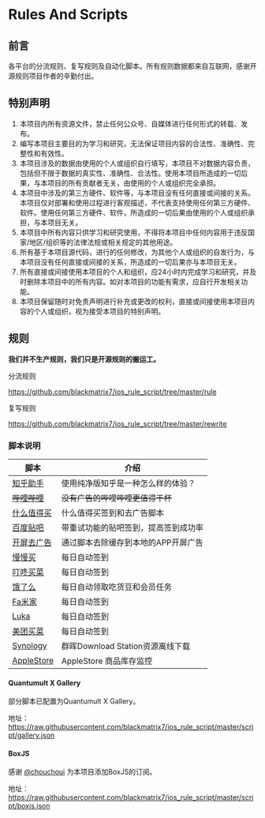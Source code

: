 # Rules And Scripts

## 前言

各平台的分流规则、复写规则及自动化脚本。所有规则数据都来自互联网，感谢开源规则项目作者的辛勤付出。

## 特别声明

1. 本项目内所有资源文件，禁止任何公众号、自媒体进行任何形式的转载、发布。
2. 编写本项目主要目的为学习和研究，无法保证项目内容的合法性、准确性、完整性和有效性。
3. 本项目涉及的数据由使用的个人或组织自行填写，本项目不对数据内容负责，包括但不限于数据的真实性、准确性、合法性。使用本项目所造成的一切后果，与本项目的所有贡献者无关，由使用的个人或组织完全承担。
4. 本项目中涉及的第三方硬件、软件等，与本项目没有任何直接或间接的关系。本项目仅对部署和使用过程进行客观描述，不代表支持使用任何第三方硬件、软件。使用任何第三方硬件、软件，所造成的一切后果由使用的个人或组织承担，与本项目无关。
5. 本项目中所有内容只供学习和研究使用，不得将本项目中任何内容用于违反国家/地区/组织等的法律法规或相关规定的其他用途。
6. 所有基于本项目源代码，进行的任何修改，为其他个人或组织的自发行为，与本项目没有任何直接或间接的关系，所造成的一切后果亦与本项目无关。
7. 所有直接或间接使用本项目的个人和组织，应24小时内完成学习和研究，并及时删除本项目中的所有内容。如对本项目的功能有需求，应自行开发相关功能。
8. 本项目保留随时对免责声明进行补充或更改的权利，直接或间接使用本项目内容的个人或组织，视为接受本项目的特别声明。

## 规则

**我们并不生产规则，我们只是开源规则的搬运工。**

分流规则

https://github.com/blackmatrix7/ios_rule_script/tree/master/rule

复写规则

https://github.com/blackmatrix7/ios_rule_script/tree/master/rewrite

### 脚本说明

| 脚本                                                         | 介绍                                 |
| ------------------------------------------------------------ | ------------------------------------|
| [知乎助手](https://github.com/blackmatrix7/ios_rule_script/tree/master/script/zhihu) | 使用纯净版知乎是一种怎么样的体验？|
| ~~[哔哩哔哩](https://github.com/blackmatrix7/ios_rule_script/tree/master/script/bilibili)~~ | ~~没有广告的哔哩哔哩更值得干杯~~|
| [什么值得买](https://github.com/blackmatrix7/ios_rule_script/tree/master/script/smzdm) | 什么值得买签到和去广告脚本|
| [百度贴吧](https://github.com/blackmatrix7/ios_rule_script/tree/master/script/tieba) | 带重试功能的贴吧签到，提高签到成功率|
| [开屏去广告](https://github.com/blackmatrix7/ios_rule_script/tree/master/script/startup) | 通过脚本去除缓存到本地的APP开屏广告|
| [慢慢买](https://github.com/blackmatrix7/ios_rule_script/tree/master/script/manmanbuy) | 每日自动签到|
| [叮咚买菜](https://github.com/blackmatrix7/ios_rule_script/tree/master/script/dingdong) | 每日自动签到|
| [饿了么](https://github.com/blackmatrix7/ios_rule_script/tree/master/script/eleme) | 每日自动领取吃货豆和会员任务|
| [Fa米家](https://github.com/blackmatrix7/ios_rule_script/tree/master/script/famijia) | 每日自动签到|
| [Luka](https://github.com/blackmatrix7/ios_rule_script/tree/master/script/luka) | 每日自动签到|
| [美团买菜](https://github.com/blackmatrix7/ios_rule_script/tree/master/script/meituan) | 每日自动签到|
| [Synology](https://github.com/blackmatrix7/ios_rule_script/tree/master/script/synology) | 群晖Download Station资源离线下载|
| [AppleStore](https://github.com/blackmatrix7/ios_rule_script/tree/master/script/applestore) | AppleStore 商品库存监控|

#### Quantumult X Gallery

部分脚本已配置为Quantumult X Gallery。

地址： https://raw.githubusercontent.com/blackmatrix7/ios_rule_script/master/script/gallery.json

#### BoxJS

感谢 [@chouchoui](https://github.com/chouchoui) 为本项目添加BoxJS的订阅。

地址：https://raw.githubusercontent.com/blackmatrix7/ios_rule_script/master/script/boxjs.json
